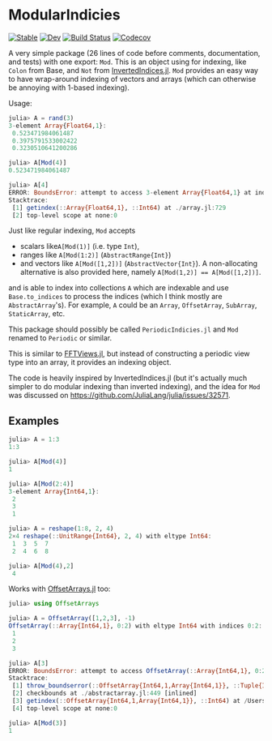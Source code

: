 # ModularIndicies

[![Stable](https://img.shields.io/badge/docs-stable-blue.svg)](https://ericphanson.github.io/ModularIndicies.jl/stable)
[![Dev](https://img.shields.io/badge/docs-dev-blue.svg)](https://ericphanson.github.io/ModularIndicies.jl/dev)
[![Build Status](https://travis-ci.com/ericphanson/ModularIndicies.jl.svg?branch=master)](https://travis-ci.com/ericphanson/ModularIndicies.jl)
[![Codecov](https://codecov.io/gh/ericphanson/ModularIndicies.jl/branch/master/graph/badge.svg)](https://codecov.io/gh/ericphanson/ModularIndicies.jl)

A very simple package (26 lines of code before comments, documentation, and tests) with one export: `Mod`. This is an object using for indexing, like `Colon` from Base, and `Not` from [InvertedIndices.jl](https://github.com/mbauman/InvertedIndices.jl). `Mod` provides an easy way to have wrap-around indexing of vectors and arrays (which can otherwise be annoying with 1-based indexing).

Usage:
```julia
julia> A = rand(3)
3-element Array{Float64,1}:
 0.523471984061487
 0.3975791533002422
 0.3230510641200286

julia> A[Mod(4)]
0.523471984061487

julia> A[4]
ERROR: BoundsError: attempt to access 3-element Array{Float64,1} at index [4]
Stacktrace:
 [1] getindex(::Array{Float64,1}, ::Int64) at ./array.jl:729
 [2] top-level scope at none:0
```


Just like regular indexing, `Mod` accepts

* scalars like`A[Mod(1)]` (i.e. type `Int`),
* ranges like `A[Mod(1:2)]` (`AbstractRange{Int}`)
* and vectors like `A[Mod([1,2])]`  (`AbstractVector{Int}`). A non-allocating alternative is also provided here, namely `A[Mod(1,2)] == A[Mod([1,2])]`.

and is able to index into collections `A` which are indexable and use `Base.to_indices` to process the indices (which I think mostly are `AbstractArray`'s). For example, `A` could be an `Array`, `OffsetArray`, `SubArray`, `StaticArray`, etc.

This package should possibly be called `PeriodicIndicies.jl` and `Mod` renamed to `Periodic` or similar.

This is similar to [FFTViews.jl](https://github.com/JuliaArrays/FFTViews.jl), but instead of constructing a periodic view type into an array, it provides an indexing object.

The code is heavily inspired by InvertedIndices.jl (but it's actually much simpler to do modular indexing than inverted indexing), and the idea for `Mod` was discussed on <https://github.com/JuliaLang/julia/issues/32571>.


## Examples

```julia
julia> A = 1:3
1:3

julia> A[Mod(4)]
1

julia> A[Mod(2:4)]
3-element Array{Int64,1}:
 2
 3
 1

julia> A = reshape(1:8, 2, 4)
2×4 reshape(::UnitRange{Int64}, 2, 4) with eltype Int64:
 1  3  5  7
 2  4  6  8

julia> A[Mod(4),2]
 4
```

Works with [OffsetArrays.jl](https://github.com/JuliaArrays/OffsetArrays.jl) too:

```julia
julia> using OffsetArrays

julia> A = OffsetArray([1,2,3], -1)
OffsetArray(::Array{Int64,1}, 0:2) with eltype Int64 with indices 0:2:
 1
 2
 3

julia> A[3]
ERROR: BoundsError: attempt to access OffsetArray(::Array{Int64,1}, 0:2) with eltype Int64 with indices 0:2 at index [3]
Stacktrace:
 [1] throw_boundserror(::OffsetArray{Int64,1,Array{Int64,1}}, ::Tuple{Int64}) at ./abstractarray.jl:484
 [2] checkbounds at ./abstractarray.jl:449 [inlined]
 [3] getindex(::OffsetArray{Int64,1,Array{Int64,1}}, ::Int64) at /Users/eh540/.julia/packages/OffsetArrays/vIbpP/src/OffsetArrays.jl:135
 [4] top-level scope at none:0

julia> A[Mod(3)]
1

```
